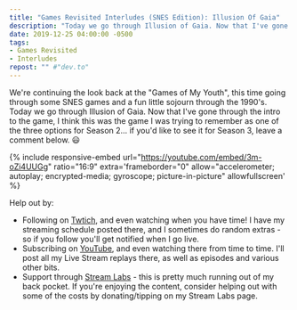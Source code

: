 ```yaml
---
title: "Games Revisited Interludes (SNES Edition): Illusion Of Gaia"
description: "Today we go through Illusion of Gaia. Now that I've gone through the intro to the game, I think this was the game I was trying to remember as one of the three options for Season 2&hellip;"
date: 2019-12-25 04:00:00 -0500
tags:
- Games Revisited
- Interludes
repost: "" #"dev.to"
---
```


We're continuing the look back at the "Games of My Youth", this time going through some SNES games and a fun little sojourn through the 1990's. Today we go through Illusion of Gaia. Now that I've gone through the intro to the game, I think this was the game I was trying to remember as one of the three options for Season 2&hellip; if you'd like to see it for Season 3, leave a comment below. :smiley:
<!--more-->

{% include responsive-embed url="https://youtube.com/embed/3m-oZi4UUGg" ratio="16:9" extra='frameborder="0" allow="accelerometer; autoplay; encrypted-media; gyroscope; picture-in-picture" allowfullscreen' %}

Help out by:
 * Following on [Twtich](https://twitch.tv/AnonJr_Live), and even watching when you have time! I have my streaming schedule posted there, and I sometimes do random extras - so if you follow you'll get notified when I go live.
 * Subscribing on [YouTube](http://www.youtube.com/channel/UCXafqhKHbkSUIrq0LAuu0tw), and even watching there from time to time. I'll post all my Live Stream replays there, as well as episodes and various other bits.
 * Support through [Stream Labs](https://streamlabs.com/anonjr_live) - this is pretty much running out of my back pocket. If you're enjoying the content, consider helping out with some of the costs by donating/tipping on my Stream Labs page.